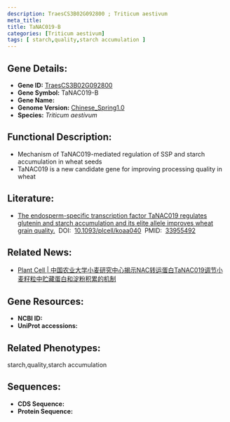 ```yaml
---
description: TraesCS3B02G092800 ; Triticum aestivum
meta_title:
title: TaNAC019-B
categories: [Triticum aestivum]
tags: [ starch,quality,starch accumulation ]
---
```


## Gene Details:
- **Gene ID:**	[TraesCS3B02G092800]()
- **Gene Symbol:** TaNAC019-B
- **Gene Name:** 
- **Genome Version:** [Chinese_Spring1.0]()
- **Species:** *Triticum aestivum*

## Functional Description:
   - Mechanism of TaNAC019-mediated regulation of SSP and starch accumulation in wheat seeds
   - TaNAC019 is a new candidate gene for improving processing quality in wheat

## Literature:
   - [The endosperm-specific transcription factor TaNAC019 regulates glutenin and starch accumulation and its elite allele improves wheat grain quality.]( https://academic.oup.com/plcell/article/33/3/603/6059236?login=true#246809756)&nbsp;&nbsp;DOI:&nbsp;&nbsp;[10.1093/plcell/koaa040](https://academic.oup.com/plcell/article/33/3/603/6059236?login=true#246809756)&nbsp;&nbsp;PMID:&nbsp;&nbsp;[33955492](https://pubmed.ncbi.nlm.nih.gov/33955492/)

## Related News:
   - [Plant Cell | 中国农业大学小麦研究中心揭示NAC转运蛋白TaNAC019调节小麦籽粒中贮藏蛋白和淀粉积累的机制](https://mp.weixin.qq.com/s?__biz=Mzg3MDEwNDEyMg==&mid=2247503174&idx=7&sn=213563ce48e6f48dee60bc57bb2fcd38&chksm=ce906013f9e7e9052ad18fef5255c9009167fd5f723c9553dddfc57f38e0442ecbe7a76ac539&scene=27#wechat_redirect)

## Gene Resources:
- **NCBI ID:** [](https://www.ncbi.nlm.nih.gov/gene/?term=)
- **UniProt accessions:** [](https://www.uniprot.org/uniprotkb//entry)

## Related Phenotypes:
starch,quality,starch accumulation

## Sequences:
- **CDS Sequence:**
- **Protein Sequence:**

